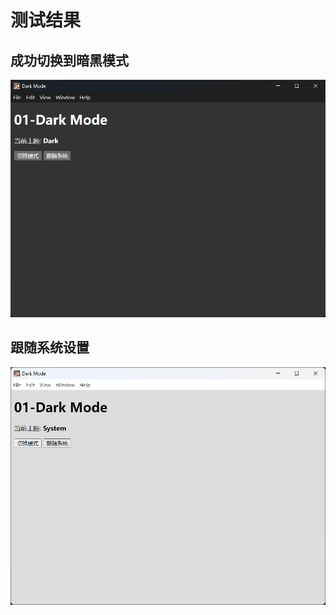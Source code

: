 # 测试结果
## 成功切换到暗黑模式

![dark mode](public/img_1.png)

## 跟随系统设置

![follow system setting](public/img_2.png)
